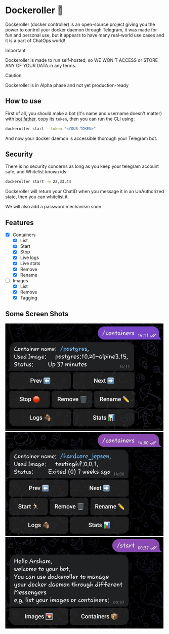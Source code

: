 # Dockeroller 🐳

Dockeroller (docker controller) is an open-source project giving you the power to control your docker daemon through Telegram, it was made for fun and personal use, but it appears to have many real-world use cases and it is a part of ChatOps world!

> [!IMPORTANT]
> Dockeroller is made to run self-hosted, so WE WON'T ACCESS or STORE ANY OF YOUR DATA in any terms.

> [!CAUTION]
> Dockeroller is in Alpha phase and not yet production-ready

## How to use
First of all, you should make a bot (it's name and username doesn't matter) with [bot father](https://t.me/BotFather), copy its `token`, then you can run the CLI using:
```bash
dockeroller start --token "<YOUR-TOKEN>"
```
And now your docker daemon is accessible thorough your Telegram bot.

## Security
There is no security concerns as long as you keep your telegram account safe, and Whitelist known ids:
```bash
dockeroller start -w 22,33,44
```
Dockeroller will return your ChatID when you message it in an UnAuthorized state, then you can whitelist it.

We will also add a password mechanism soon.

## Features
- [x] Containers
    - [x] List
    - [x] Start
    - [x] Stop
    - [x] Live logs
    - [x] Live stats
    - [x] Remove
    - [x] Rename
- [ ] Images
    - [x] List
    - [x] Remove
    - [x] Tagging

## Some Screen Shots
<img src="assets/containerslist_started_one.jpeg" alt="dockeroller containers list started one" width="500"/>
<img src="assets/containerslist_stopped_one.jpeg" alt="dockeroller containers list stopped one" width="500"/>
<img src="assets/start_command.jpeg" alt="dockeroller start command" width="500"/>
